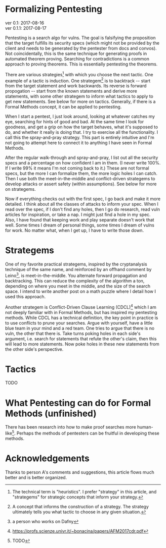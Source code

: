 
# Formalizing Pentesting

ver 0.1: 2017-08-16  
ver 0.1.1: 2017-08-17  

Pentesting is a search algo for vulns. The goal is falsifying the proposition
that the target fulfills its security specs (which might not be provided by the
client and needs to be generated by the pentester from docs and convos). Not
coincidentally, this is the same technique for generating proofs in automated
theorem proving.  Searching for contradictions is a common approach to proving
theorems. This is essentially pentesting the theorems.

There are various strategies[^heuristics] with which you choose the next
tactic. One example of a tactic is induction. One strategem[^strategem] is to
backtrack -- start from the target statement and work backwards.
Its reverse is forward propogation -- start from the known statements and
derive more statements, with some other strategem to inform what tactics to
apply to get new statements. See below for more on tactics. Generally, if there
is a Formal Methods concept, it can be applied to pentesting.

When I start a pentest, I just look around, looking at whatever catches my eye,
searching for hints of good and bad. At the same time I look for goodness, and get a
grip on how the target behaves, what it's supposed to do, and whether it really
is doing that. I try to exercise all the functionality. I call this the
spray-and-pray strategy.  This part is entirely intuitive and I'm not going to
attempt here to connect it to anything I have seen in Formal Methods.

After the regular walk-through and spray-and-pray, I list out all the security
specs and a percentage on how confident I am in them. (I never write 100%. If I
write 99% it means I'm not coming back to it.) These are not formal specs, but
the more I can formalize them, the more logic holes I can catch. Then I use
both the meet-in-the-middle and conflict-driven strategems to develop attacks
or assert safety (within assumptions). See below for more on strategems.

Now if everything checks out with the first spec, I go back and make it more
detailed. I think about all the classes of attacks to inform your spec. When I
read over the spec, if I don't find any holes, then I go do research, read vuln
articles for inspiration, or take a nap. I might just find a hole in my spec.
Also, I have found that keeping work and play separate doesn't work that well.
Some times I dream of personal things, some times I dream of vulns for work.
No matter what, when I get up, I have to write those down.


[^heuristics]: The technical term is "heuristics". I prefer "strategy" in this article, and "strategems" for strategic concepts that inform your strategy.

[^strategem]: A concept that informs the construction of a strategy. The strategy ultimately tells you what tactic to choose in any given situation.


# Strategems

One of my favorite practical strategems, inspired by the cryptanalysis
technique of the same name, and reinforced by an offhand comment by
Leino[^leino], is meet-in-the-middle. You alternate forward propagation and
backtracking. This can reduce the complexity of the algorithm a ton, depending
on where you meet in the middle, and the size of the search space. I intend
to write another post on a math puzzle where I detail how I used this approach.

Another strategem is Conflict-Driven Clause Learning (CDCL)[^CDCL] which I am not
deeply familiar with in Formal Methods, but has inspired my pentesting methods.
While CDCL has a technical definition, the key point in practice is to use
conflicts to prune your searches. Argue with yourself, have a little blue team
in your mind and a red team. One tries to argue that there is no vuln, the
other that there is. Take turns poking holes in each side's argument, i.e.
search for statements that refute the other's claim, then this will lead to
more statements. Now poke holes in these new statements from the other side's
perspective.

[^leino]: a person who works on Dafny
[^CDCL]: https://profs.scienze.univr.it/~bonacina/papers/AFM2017cdr.pdf


# Tactics

TODO



# What Pentesting can do for Formal Methods (unfinished)

There has been research into how to make proof searches more human-like[^human-like-prover]. Perhaps the
methods of pentesters can be fruitful in developing these methods.

[^human-like-prover]: TODO


# Acknowledgements

Thanks to person A's comments and suggestions, this article flows much better and is better organized.
